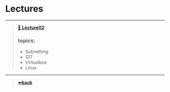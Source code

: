 # Lectures

---
>[📁 **Lecture02**](./Lecture_31082022.md)
> ### topics:
>  - Subnetting
>  - GIT
>  - Virtualbox
>  - Linux  
>
---
>[⬅️**back**](../README.md)
